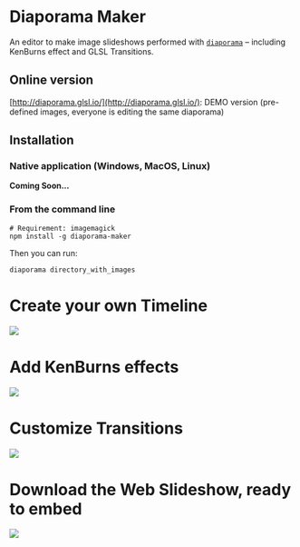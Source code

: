 Diaporama Maker
===============
An editor to make image slideshows performed with [`diaporama`](http://github.com/gre/diaporama) – including KenBurns effect and GLSL Transitions.

Online version
--------------

[http://diaporama.glsl.io/](http://diaporama.glsl.io/): DEMO version (pre-defined images, everyone is editing the same diaporama)

Installation
------------

### Native application (Windows, MacOS, Linux)

**Coming Soon...**


### From the command line

```
# Requirement: imagemagick
npm install -g diaporama-maker
```

Then you can run:

```
diaporama directory_with_images
```


Create your own Timeline
========================

![](http://i.imgur.com/OEYMRjx.jpg)

Add KenBurns effects
====================

![](http://i.imgur.com/KQfWz7m.jpg)

Customize Transitions
=====================

![](http://i.imgur.com/hm0U7Vp.jpg)

Download the Web Slideshow, ready to embed
==========================================

![](https://cloud.githubusercontent.com/assets/211411/7062755/b55ac77c-dea0-11e4-8e2c-ff8567ae39c9.jpg)
